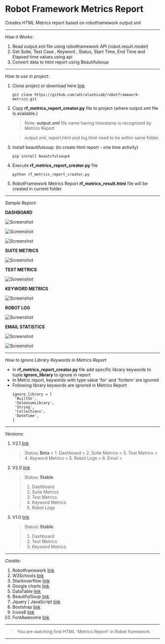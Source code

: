 # Robot Framework Metrics Report

Creates HTML Metrics report based on robotframework output.xml

---

*How it Works:*

1. Read output.xml file using robotframework API (robot.result.model)
2. Get Suite, Test Case , Keyword , Status, Start Time, End Time and Elapsed time values using api
3. Convert data to html report using Beautifulsoup

---

*How to use in project:*

1. Clone project or download here [link](https://github.com/adiralashiva8/robotframework-metrics/archive/master.zip)

    ```
    git clone https://github.com/adiralashiva8/robotframework-metrics.git
    ```

2. Copy __rf_metrics_report_creator.py__ file to project (where output.xml file is available.)

    > Note: __output.xml__ file name having timestamp is recognized by Metrics Report

    > output.xml, report.html and log.html need to be within same folder.

3. Install beautifulsoup: (to create html report - one time activity)

    ```
    pip install beautifulsoup4
    ```

4. Execute __rf_metrics_report_creator.py__ file

    ```
    python rf_metrics_report_creator.py
    ```

5. RobotFramework Metrics Report __rf_metrics_result.html__ file will be created in current folder

---

 *Sample Report:*

 __DASHBOARD__

![Screenshot](Images/Dashboard_1.png)

![Screenshot](Images/Dashboard_2.png)

![Screenshot](Images/Dashboard_3.png)

__SUITE METRICS__

 ![Screenshot](Images/Suite_Metrics.png)
 
__TEST METRICS__

 ![Screenshot](Images/Test_Metrics.png)
 
__KEYWORD METRICS__

 ![Screenshot](Images/Keyword_Metrics.png)

__ROBOT LOG__

 ![Screenshot](Images/Robot_Logs.png)

 __EMAIL STATISTICS__


 ![Screenshot](Images/Email_Statistics.png)


 ![Screenshot](Images/Email_Statistics_Email.png)


---

*How to Ignore Library Keywords in Metrics Report*
 - In __rf_metrics_report_creator.py__ file add specific library keywords to tuple __ignore_library__ to ignore in report
 - In Metric report, keywords with type value 'for' and 'foritem' are ignored
 - Following library keywords are ignored in Metrics Report
    ```
    ignore_library = [
     'BuiltIn',
     'SeleniumLibrary',
     'String',
     'Collections',
     'DateTime',
    ] 
    ```
---

*Versions:*

1. V2.1 [link](https://github.com/adiralashiva8/robotframework-metrics/archive/V2.1.zip)

    > Status: __Beta__
        > 1. Dashboard
        > 2. Suite Metrics
        > 3. Test Metrics
        > 4. Keyword Metrics
        > 5. Robot Logs
        > 6. Email
        >

2. V2.0 [link](https://github.com/adiralashiva8/robotframework-metrics/archive/V2.0.zip)

    > Status: __Stable__
    > 1. Dashboard
    > 2. Suite Metrics
    > 3. Test Metrics
    > 4. Keyword Metrics
    > 5. Robot Logs
    >

3. V1.0 [link](https://github.com/adiralashiva8/robotframework-metrics/archive/V1.0.zip)

    > Status: __Stable__
    > 1. Dashboard
    > 2. Test Metrics
    > 3. Keyword Metrics
    >

---

*Credits:*

1. Robotframework [link](http://robotframework.org)
2. W3Schools [link](http://www.w3schools.com)
3. Stackoverflow [link](http://stackoverflow.com)
4. Google charts [link](https://developers.google.com/chart/)
5. DataTable [link](https://datatables.net)
6. BeautifulSoup [link](http://beautiful-soup-4.readthedocs.io)
7. Jquery | JavaScript [link](https://www.jqueryscript.net)
8. Bootstrap [link](https://getbootstrap.com/)
9. Icons8 [link](https://icons8.com/)
10. FontAwesome [link](https://fontawesome.com)

---

> You are watching first HTML 'Metrics Report' in Robot framework.

---
